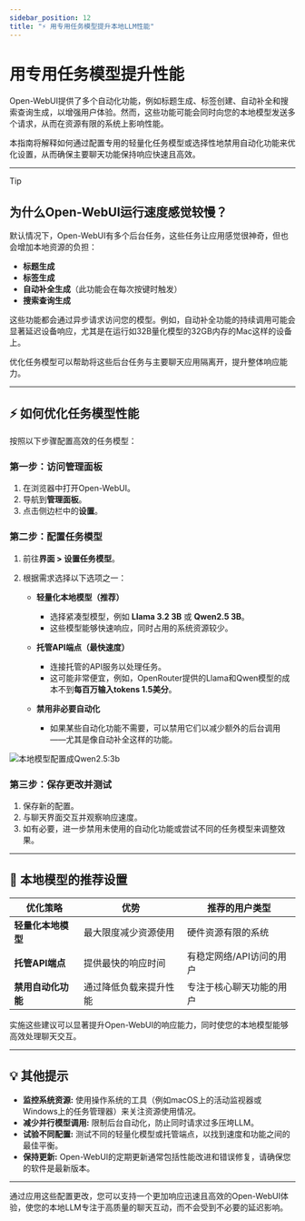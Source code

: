 ```yaml
---
sidebar_position: 12
title: "⚡ 用专用任务模型提升本地LLM性能"
---
```


# 用专用任务模型提升性能

Open-WebUI提供了多个自动化功能，例如标题生成、标签创建、自动补全和搜索查询生成，以增强用户体验。然而，这些功能可能会同时向您的本地模型发送多个请求，从而在资源有限的系统上影响性能。

本指南将解释如何通过配置专用的轻量化任务模型或选择性地禁用自动化功能来优化设置，从而确保主要聊天功能保持响应快速且高效。

---

> [!TIP]
>## 为什么Open-WebUI运行速度感觉较慢？
>默认情况下，Open-WebUI有多个后台任务，这些任务让应用感觉很神奇，但也会增加本地资源的负担：
>- **标题生成**
>- **标签生成**
>- **自动补全生成**（此功能会在每次按键时触发）
>- **搜索查询生成**
>
>这些功能都会通过异步请求访问您的模型。例如，自动补全功能的持续调用可能会显著延迟设备响应，尤其是在运行如32B量化模型的32GB内存的Mac这样的设备上。
>
>优化任务模型可以帮助将这些后台任务与主要聊天应用隔离开，提升整体响应能力。
>
---

## ⚡ 如何优化任务模型性能

按照以下步骤配置高效的任务模型：

### 第一步：访问管理面板

1. 在浏览器中打开Open-WebUI。
2. 导航到**管理面板**。
3. 点击侧边栏中的**设置**。

### 第二步：配置任务模型

1. 前往**界面 > 设置任务模型**。
2. 根据需求选择以下选项之一：

   - **轻量化本地模型（推荐）**
     - 选择紧凑型模型，例如 **Llama 3.2 3B** 或 **Qwen2.5 3B**。
     - 这些模型能够快速响应，同时占用的系统资源较少。

   - **托管API端点（最快速度）**
     - 连接托管的API服务以处理任务。
     - 这可能非常便宜，例如，OpenRouter提供的Llama和Qwen模型的成本不到**每百万输入tokens 1.5美分**。

   - **禁用非必要自动化**
     - 如果某些自动化功能不需要，可以禁用它们以减少额外的后台调用——尤其是像自动补全这样的功能。

![本地模型配置成Qwen2.5:3b](/images/tutorials/tips/set-task-model.png)

### 第三步：保存更改并测试

1. 保存新的配置。
2. 与聊天界面交互并观察响应速度。
3. 如有必要，进一步禁用未使用的自动化功能或尝试不同的任务模型来调整效果。

---

## 🚀 本地模型的推荐设置

| 优化策略                     | 优势                                    | 推荐的用户类型                          |
|-------------------------------|------------------------------------------|----------------------------------------|
| **轻量化本地模型**             | 最大限度减少资源使用                     | 硬件资源有限的系统                      |
| **托管API端点**                | 提供最快的响应时间                       | 有稳定网络/API访问的用户                |
| **禁用自动化功能**              | 通过降低负载来提升性能                   | 专注于核心聊天功能的用户                 |

实施这些建议可以显著提升Open-WebUI的响应能力，同时使您的本地模型能够高效处理聊天交互。

---

## 💡 其他提示

- **监控系统资源:** 使用操作系统的工具（例如macOS上的活动监视器或Windows上的任务管理器）来关注资源使用情况。
- **减少并行模型调用:** 限制后台自动化，防止同时请求过多压垮LLM。
- **试验不同配置:** 测试不同的轻量化模型或托管端点，以找到速度和功能之间的最佳平衡。
- **保持更新:** Open-WebUI的定期更新通常包括性能改进和错误修复，请确保您的软件是最新版本。

---

通过应用这些配置更改，您可以支持一个更加响应迅速且高效的Open-WebUI体验，使您的本地LLM专注于高质量的聊天互动，而不会受到不必要的延迟影响。
